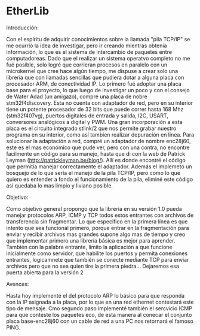# EtherLib
Introducción:

Con el espíritu de adquirir conocimientos sobre la llamada "pila TCP/IP" se me ocurrió la idea de investigar, pero ir creando mientras obtenía información, lo que es el sistema de intercambio de paquetes entre computadoreas.
Dado que el realizar un sistema operatvo completo no me fué posible, solo logré que corrieran procesos en paralelo con un microkernel que cree hace algún tiempo, me dispuse a crear solo una librería que con llamadas sencillas que pudiera dotar a alguna placa con procesador ARM, de conectividad IP.
Lo primero fué adoptar una placa base para el proyecto, lo que luego de investigar un poco y con el consejo de Water Adad (un amigazo), compré una placa de nobre stm32f4discovery. Esta no cuenta con adaptador de red, pero en su interior tiene un potente procesador de 32 bits que puede correr hasta 168 Mhz (stm32f407vg), puertos digitales de entrada y salida, I2C, USART, conversores analógicos a digital y PWM.
Una gran incorporación a esta placa es el circuito integrado stlink/2 que nos permite grabar nuestro programa en su interior, como así tambien realizar depuración en linea.
Para solucionar la adaptación a red, compré un adaptador de nombre enc28j60, este es el mas económico que pude ver, pero con una contra, no encontre facilmente un código para su manejo, hasta que di con la web de Patrick Leyman (http://patrickleyman.be/blog/). Allí es donde encontré el código que permitía manejar correctamente el adaptador. Además el implemetó un bosquejo de lo que sería el manejo de la pila TCP/IP, pero como lo que quiero es entender a fondo el funcionamiento de la pila, eliminé este código así quedaba lo mas limpio y liviano posible.

Objetivo:

Como objetivo general propongo que la librería en su versión 1.0 pueda manejar protocolos ARP, ICMP y TCP todos estos entrantes con archivos de transferencia sin fragmentar.
Lo que especifico en la primera línea es que intento que sea funcional primero, porque entrar en la fragmentación para enviar y recibir archivos mas grandes supone algo mas de tiempo y creo que implementar primero una librería básica es mejor para aprender. También con la palabra entrante, limito la aplicación a que funcione inicialmente como servidor, que habilite los puertos y permita conexiones entrantes, logicamnete que también se conecte mediante TCP para enviar archivos pero que no sea quien tire la primera piedra...
Dejaremos esa puerta abierta para la versión 2

Avences:

Hasta hoy implementé el del protocolo ARP lo básico para que responda con la IP asignada a la placa, por lo que en una red ethernet contestará este tipo de mensaje.
Cmo segundo paso implementé también el sercvicio ICMP para que conteste los paquetes eco, de esta manera al conecar el conjunto placa base-enc28j60 con un cable de red a una PC nos retornará el famoso PING.

